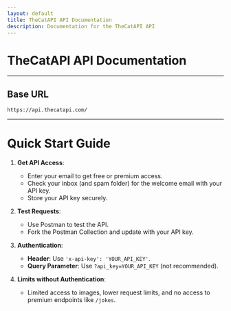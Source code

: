 ```yaml
---
layout: default
title: TheCatAPI API Documentation
description: Documentation for the TheCatAPI API
---
```


# TheCatAPI API Documentation
---
## Base URL
`https://api.thecatapi.com/`

---

# Quick Start Guide

1. **Get API Access**:
   - Enter your email to get free or premium access.
   - Check your inbox (and spam folder) for the welcome email with your API key.
   - Store your API key securely.

2. **Test Requests**:
   - Use Postman to test the API.
   - Fork the Postman Collection and update with your API key.

3. **Authentication**:
   - **Header**: Use `'x-api-key': 'YOUR_API_KEY'`.
   - **Query Parameter**: Use `?api_key=YOUR_API_KEY` (not recommended).

4. **Limits without Authentication**:
   - Limited access to images, lower request limits, and no access to premium endpoints like `/jokes`.
